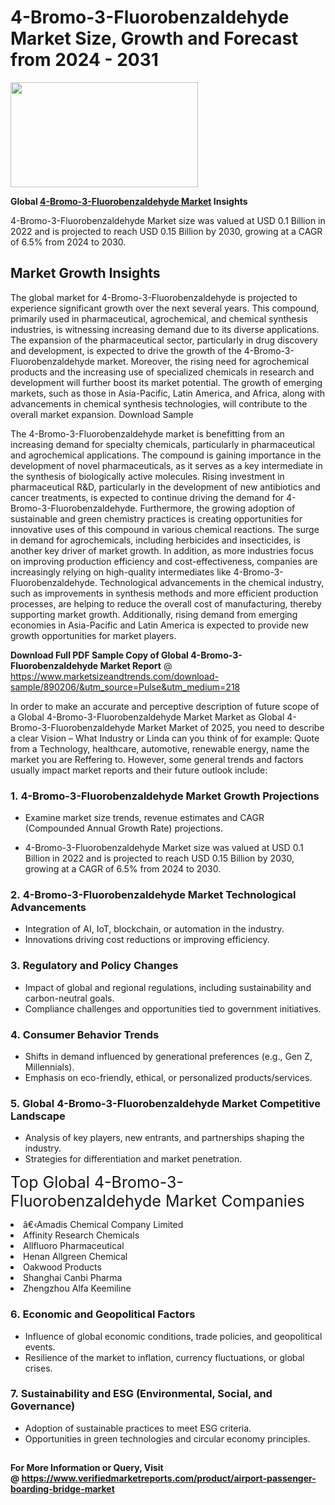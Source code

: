 <H1>4-Bromo-3-Fluorobenzaldehyde Market Size, Growth and Forecast from 2024 - 2031</H1><img class="aligncenter size-medium wp-image-584254" src="https://thirdeyenews.in/wp-content/uploads/2024/09/Global-Market-Research-300x168.jpeg" alt="" width="300" height="168" /><p><strong>Global&nbsp;<a href="https://www.marketsizeandtrends.com/download-sample/890206/&amp;utm_source=Pulse&amp;utm_medium=218">4-Bromo-3-Fluorobenzaldehyde Market</a> Insights</strong></p><p>4-Bromo-3-Fluorobenzaldehyde Market size was valued at USD 0.1 Billion in 2022 and is projected to reach USD 0.15 Billion by 2030, growing at a CAGR of 6.5% from 2024 to 2030.</p><p><h2>Market Growth Insights</h2> <p>The global market for 4-Bromo-3-Fluorobenzaldehyde is projected to experience significant growth over the next several years. This compound, primarily used in pharmaceutical, agrochemical, and chemical synthesis industries, is witnessing increasing demand due to its diverse applications. The expansion of the pharmaceutical sector, particularly in drug discovery and development, is expected to drive the growth of the 4-Bromo-3-Fluorobenzaldehyde market. Moreover, the rising need for agrochemical products and the increasing use of specialized chemicals in research and development will further boost its market potential. The growth of emerging markets, such as those in Asia-Pacific, Latin America, and Africa, along with advancements in chemical synthesis technologies, will contribute to the overall market expansion. Download Sample </p> <p>The 4-Bromo-3-Fluorobenzaldehyde market is benefitting from an increasing demand for specialty chemicals, particularly in pharmaceutical and agrochemical applications. The compound is gaining importance in the development of novel pharmaceuticals, as it serves as a key intermediate in the synthesis of biologically active molecules. Rising investment in pharmaceutical R&D, particularly in the development of new antibiotics and cancer treatments, is expected to continue driving the demand for 4-Bromo-3-Fluorobenzaldehyde. Furthermore, the growing adoption of sustainable and green chemistry practices is creating opportunities for innovative uses of this compound in various chemical reactions. The surge in demand for agrochemicals, including herbicides and insecticides, is another key driver of market growth. In addition, as more industries focus on improving production efficiency and cost-effectiveness, companies are increasingly relying on high-quality intermediates like 4-Bromo-3-Fluorobenzaldehyde. Technological advancements in the chemical industry, such as improvements in synthesis methods and more efficient production processes, are helping to reduce the overall cost of manufacturing, thereby supporting market growth. Additionally, rising demand from emerging economies in Asia-Pacific and Latin America is expected to provide new growth opportunities for market players. </p><p><span class=""><strong>Download Full PDF Sample Copy of Global 4-Bromo-3-Fluorobenzaldehyde Market Report</strong> @ <a href="https://www.marketsizeandtrends.com/download-sample/890206/&amp;utm_source=Pulse&amp;utm_medium=218" target="_blank">https://www.marketsizeandtrends.com/download-sample/890206/&amp;utm_source=Pulse&amp;utm_medium=218</a></span></p><p>In order to make an accurate and perceptive description of future scope of a Global&nbsp;4-Bromo-3-Fluorobenzaldehyde Market Market as Global&nbsp;4-Bromo-3-Fluorobenzaldehyde Market Market of 2025, you need to describe a clear Vision &ndash; What Industry or Linda can you think of for example: Quote from a Technology, healthcare, automotive, renewable energy, name the market you are Reffering to. However, some general trends and factors usually impact market reports and their future outlook include:</p><h3>1.&nbsp;<strong>4-Bromo-3-Fluorobenzaldehyde Market Growth Projections</strong></h3><ul><li>Examine market size trends, revenue estimates and CAGR (Compounded Annual Growth Rate) projections.</li><li><p>4-Bromo-3-Fluorobenzaldehyde Market size was valued at USD 0.1 Billion in 2022 and is projected to reach USD 0.15 Billion by 2030, growing at a CAGR of 6.5% from 2024 to 2030.</p></li></ul><h3>2.&nbsp;<strong>4-Bromo-3-Fluorobenzaldehyde Market Technological Advancements</strong></h3><ul><li>Integration of AI, IoT, blockchain, or automation in the industry.</li><li>Innovations driving cost reductions or improving efficiency.</li></ul><h3>3.&nbsp;<strong>Regulatory and Policy Changes</strong></h3><ul><li>Impact of global and regional regulations, including sustainability and carbon-neutral goals.</li><li>Compliance challenges and opportunities tied to government initiatives.</li></ul><h3>4.&nbsp;<strong>Consumer Behavior Trends</strong></h3><ul><li>Shifts in demand influenced by generational preferences (e.g., Gen Z, Millennials).</li><li>Emphasis on eco-friendly, ethical, or personalized products/services.</li></ul><h3>5.&nbsp;<strong>Global 4-Bromo-3-Fluorobenzaldehyde Market Competitive Landscape</strong></h3><ul><li>Analysis of key players, new entrants, and partnerships shaping the industry.</li><li>Strategies for differentiation and market penetration.</li></ul><p data-pm-slice="1 1 []"><span style="color: inherit; font-family: inherit; font-size: 25px;">Top Global 4-Bromo-3-Fluorobenzaldehyde Market Companies</span></p><div class="" data-test-id=""><p><li>â€‹Amadis Chemical Company Limited</li><li> Affinity Research Chemicals</li><li> Allfluoro Pharmaceutical</li><li> Henan Allgreen Chemical</li><li> Oakwood Products</li><li> Shanghai Canbi Pharma</li><li> Zhengzhou Alfa Keemiline</li></p></div><h3>6.&nbsp;<strong>Economic and Geopolitical Factors</strong></h3><ul><li>Influence of global economic conditions, trade policies, and geopolitical events.</li><li>Resilience of the market to inflation, currency fluctuations, or global crises.</li></ul><h3>7.&nbsp;<strong>Sustainability and ESG (Environmental, Social, and Governance)</strong></h3><ul><li>Adoption of sustainable practices to meet ESG criteria.</li><li>Opportunities in green technologies and circular economy principles.</li></ul><h2><strong style="font-size: 14px;">For More Information or Query, Visit @&nbsp;</strong><a style="background-color: #ffffff; font-size: 14px;" href="https://www.marketsizeandtrends.com/report/4-bromo-3-fluorobenzaldehyde-market/" target="_blank">https://www.verifiedmarketreports.com/product/airport-passenger-boarding-bridge-market</a></h2>
